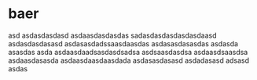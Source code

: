# baer


asd
asdasdasdasd
asdaasdasdasdas
sadasdasdasdasdasdaasd
asdasdasdasasd
asdasasdadssaasdaasdas
asdasasdasasdas
asdasda
asasdas
asda
asdaasdaadsasdasdsadsa
asdsaasdasdsa
asdaasdsaasdsa
asdaasdasasda
asdaasdaasdaasdada
asdasasdasasd
asdadasasd
adsasd
asdas
